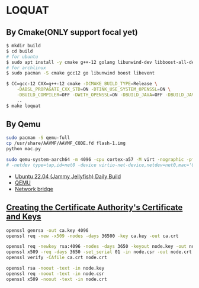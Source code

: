 # LOQUAT

## By Cmake(ONLY support focal yet)

```bash
$ mkdir build
$ cd build
# for ubuntu
$ sudo apt install -y cmake g++-12 golang libunwind-dev libboost-all-dev libevent-dev
# for archlinux
$ sudo pacman -S cmake gcc12 go libunwind boost libevent

$ CC=gcc-12 CXX=g++-12 cmake -DCMAKE_BUILD_TYPE=Release \
    -DABSL_PROPAGATE_CXX_STD=ON -DTINK_USE_SYSTEM_OPENSSL=ON \
    -DBUILD_COMPILER=OFF -DWITH_OPENSSL=ON -DBUILD_JAVA=OFF -DBUILD_JAVASCRIPT=OFF -DBUILD_NODEJS=OFF -DBUILD_PYTHON=OFF \
    ..
$ make loquat
```

## By Qemu

```bash
sudo pacman -S qemu-full
cp /usr/share/AAVMF/AAVMF_CODE.fd flash-1.img
python mac.py

sudo qemu-system-aarch64 -m 4096 -cpu cortex-a57 -M virt -nographic -pflash /usr/share/AAVMF/AAVMF_CODE.fd -pflash flash-1.img -drive if=none,file=jammy-server-cloudimg-arm64.img,id=hd0 -device virtio-blk-device,drive=hd0 -nic bridge,br=virbr0,model=virtio-net-pci
# -netdev type=tap,id=net0 -device virtio-net-device,netdev=net0,mac='00:16:3e:58:4c:91'
```

- [Ubuntu 22.04 (Jammy Jellyfish) Daily Build](https://cloud-images.ubuntu.com/jammy/current/)
- [QEMU](https://wiki.archlinux.org/title/QEMU)
- [Network bridge](https://wiki.archlinux.org/title/Network_bridge)

## [Creating the Certificate Authority's Certificate and Keys](https://mariadb.com/docs/xpand/security/data-in-transit-encryption/create-self-signed-certificates-keys-openssl/)

```bash
openssl genrsa -out ca.key 4096
openssl req -new -x509 -nodes -days 36500 -key ca.key -out ca.crt

openssl req -newkey rsa:4096 -nodes -days 3650 -keyout node.key -out node.csr
openssl x509 -req -days 3650 -set_serial 01 -in node.csr -out node.crt -CA ca.crt -CAkey ca.key
openssl verify -CAfile ca.crt node.crt

openssl rsa -noout -text -in node.key
openssl req -noout -text -in node.csr
openssl x509 -noout -text -in node.crt
```
